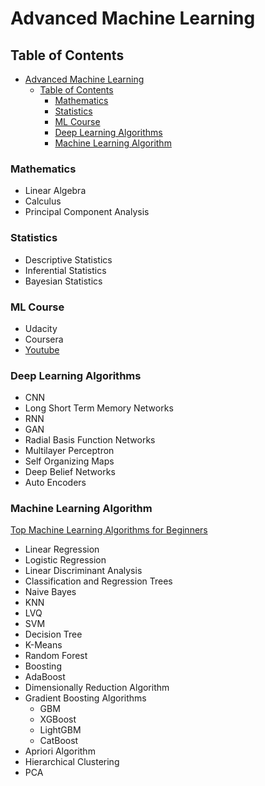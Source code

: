 # Advanced Machine Learning

## Table of Contents

- [Advanced Machine Learning](#advanced-machine-learning)
  - [Table of Contents](#table-of-contents)
    - [Mathematics](#mathematics)
    - [Statistics](#statistics)
    - [ML Course](#ml-course)
    - [Deep Learning Algorithms](#deep-learning-algorithms)
    - [Machine Learning Algorithm](#machine-learning-algorithm)

### Mathematics

- Linear Algebra
- Calculus
- Principal Component Analysis

### Statistics

- Descriptive Statistics
- Inferential Statistics
- Bayesian Statistics

### ML Course

- Udacity
- Coursera
- [Youtube](https://www.youtube.com/watch?v=ngLyX54e1LU&list=PLqnslRFeH2Upcrywf-u2etjdxxkL8nl7E)

### Deep Learning Algorithms

- CNN
- Long Short Term Memory Networks
- RNN
- GAN
- Radial Basis Function Networks
- Multilayer Perceptron
- Self Organizing Maps
- Deep Belief Networks
- Auto Encoders

### Machine Learning Algorithm

[Top Machine Learning Algorithms for Beginners](https://www.kaggle.com/marcovasquez/top-machine-learning-algorithms-beginner)

- Linear Regression
- Logistic Regression
- Linear Discriminant Analysis
- Classification and Regression Trees
- Naive Bayes
- KNN
- LVQ
- SVM
- Decision Tree
- K-Means
- Random Forest
- Boosting
- AdaBoost
- Dimensionally Reduction Algorithm
- Gradient Boosting Algorithms
  - GBM
  - XGBoost
  - LightGBM
  - CatBoost
- Apriori Algorithm
- Hierarchical Clustering
- PCA